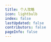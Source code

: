 ```yaml
---
title: 个人攻略
icon: lightbulb
index: false
lastUpdated: false
contributors: false
pageInfo: false
---
```


<Catalog></Catalog>
